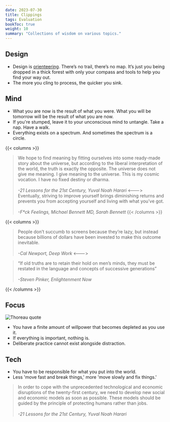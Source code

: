 ```yaml
---
date: 2023-07-30
title: Clippings
tags: Evaluation
bookToc: true
weight: 10
summary: "Collections of wisdom on various topics."
---
```


## Design
- Design is [orienteering](https://en.wikipedia.org/wiki/Orienteering). There’s no trail, there’s no map. It’s just you being dropped in a thick forest with only your compass and tools to help you find your way out.
- The more you cling to process, the quicker you sink.

## Mind

* What you are now is the result of what you were. What you will be tomorrow will be the result of what you are now. 
* If you're stumped, leave it to your unconscious mind to untangle. Take a nap. Have a walk.
* Everything exists on a spectrum. And sometimes the spectrum is a circle. 

{{< columns >}}
> We hope to find meaning by fitting ourselves into some ready-made story about the universe, but according to the liberal interpretation of the world, the truth is exactly the opposite. The universe does not give me meaning. I give meaning to the universe. This is my cosmic vocation. I have no fixed destiny or dharma.\
> \
> _-21 Lessons for the 21st Century, Yuval Noah Harari_
<--->
> Eventually, striving to improve yourself brings diminishing returns and prevents you from accepting yourself and living with what you’ve got.\
> \
> _-F*ck Feelings, Michael Bennett MD, Sarah Bennett_
{{< /columns >}}

{{< columns >}}
> People don’t succumb to screens because they’re lazy, but instead because billions of dollars have been invested to make this outcome inevitable.\
> \
> _-Cal Newport, Deep Work_
<--->

> “If old truths are to retain their hold on men’s minds, they must be restated in the language and concepts of successive generations”\
> \
> _-Steven Pinker, Enlightenment Now_

{{< /columns >}}

## Focus
![Thoreau quote](/maine.JPG)

- You have a finite amount of willpower that becomes depleted as you use it.
- If everything is important, nothing is.
- Deliberate practice cannot exist alongside distraction.



## Tech

- You have to be responsible for what you put into the world.
- Less 'move fast and break things,' more 'move slowly and fix things.'

> In order to cope with the unprecedented technological and economic disruptions of the twenty-first century, we need to develop new social and economic models as soon as possible. These models should be guided by the principle of protecting humans rather than jobs.\
> \
>_-21 Lessons for the 21st Century, Yuval Noah Harari_